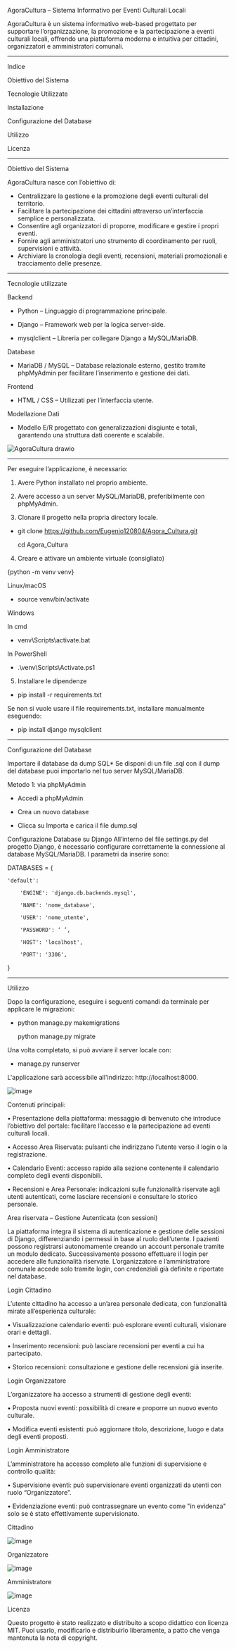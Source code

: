 AgoraCultura – Sistema Informativo per Eventi Culturali Locali

AgoraCultura è un sistema informativo web-based progettato per supportare l’organizzazione, la promozione e la partecipazione a eventi culturali locali, offrendo una piattaforma moderna e intuitiva per cittadini, organizzatori e amministratori comunali.

--------------------------------------------------------------------------------------------------------------------------------------------------------------------------------------------------------------------
Indice

Obiettivo del Sistema

Tecnologie Utilizzate

Installazione

Configurazione del Database

Utilizzo

Licenza

--------------------------------------------------------------------------------------------------------------------------------------------------------------------------------------------------------------------
Obiettivo del Sistema

AgoraCultura nasce con l’obiettivo di:
- Centralizzare la gestione e la promozione degli eventi culturali del territorio.
- Facilitare la partecipazione dei cittadini attraverso un’interfaccia semplice e personalizzata.
- Consentire agli organizzatori di proporre, modificare e gestire i propri eventi.
- Fornire agli amministratori uno strumento di coordinamento per ruoli, supervisioni e attività.
- Archiviare la cronologia degli eventi, recensioni, materiali promozionali e tracciamento delle presenze.
--------------------------------------------------------------------------------------------------------------------------------------------------------------------------------------------------------------------
Tecnologie utilizzate


Backend

- Python – Linguaggio di programmazione principale.

- Django – Framework web per la logica server-side.

- mysqlclient – Libreria per collegare Django a MySQL/MariaDB.

Database
- MariaDB / MySQL – Database relazionale esterno, gestito tramite phpMyAdmin per facilitare l’inserimento e gestione dei dati.

Frontend
- HTML / CSS – Utilizzati per l’interfaccia utente.

Modellazione Dati
- Modello E/R progettato con generalizzazioni disgiunte e totali, garantendo una struttura dati coerente e scalabile.

![AgoraCultura drawio](https://github.com/user-attachments/assets/67c97d27-171c-472c-a1e0-946875757b26)

--------------------------------------------------------------------------------------------------------------------------------------------------------------------------------------------------------------------
Per eseguire l’applicazione, è necessario:

1. Avere Python installato nel proprio ambiente.

3. Avere accesso a un server MySQL/MariaDB, preferibilmente con phpMyAdmin.
   
5. Clonare il progetto nella propria directory locale.

- git clone https://github.com/Eugenio120804/Agora_Cultura.git

  cd Agora_Cultura

4. Creare e attivare un ambiente virtuale (consigliato)

{python -m venv venv}

Linux/macOS

- source venv/bin/activate

Windows

In cmd

- venv\Scripts\activate.bat

In PowerShell

- .\venv\Scripts\Activate.ps1

5. Installare le dipendenze

- pip install -r requirements.txt

Se non si vuole usare il file requirements.txt, installare manualmente eseguendo:

- pip install django mysqlclient

--------------------------------------------------------------------------------------------------------------------------------------------------------------------------------------------------------------------
Configurazione del Database

Importare il database da dump SQL* Se disponi di un file .sql con il dump del database puoi importarlo nel tuo server MySQL/MariaDB.

Metodo 1: via phpMyAdmin

- Accedi a phpMyAdmin

- Crea un nuovo database

- Clicca su Importa e carica il file dump.sql

Configurazione Database su Django All’interno del file settings.py del progetto Django, è necessario configurare correttamente la connessione al database MySQL/MariaDB. I parametri da inserire sono:

DATABASES = {

    'default': 
    
        'ENGINE': 'django.db.backends.mysql',
        
        'NAME': 'nome_database',
        
        'USER': 'nome_utente',
        
        'PASSWORD': ‘ ’,
        
        'HOST': 'localhost',
        
        'PORT': '3306',
}

--------------------------------------------------------------------------------------------------------------------------------------------------------------------------------------------------------------------
Utilizzo

Dopo la configurazione, eseguire i seguenti comandi da terminale per applicare le migrazioni:


- python manage.py makemigrations

  python manage.py migrate

Una volta completato, si può avviare il server locale con:

- manage.py runserver

L'applicazione sarà accessibile all'indirizzo: http://localhost:8000.

![image](https://github.com/user-attachments/assets/44e11b09-3932-4481-9640-3139fd480211)

Contenuti principali:

•	Presentazione della piattaforma: messaggio di benvenuto che introduce l’obiettivo del portale: facilitare l’accesso e la partecipazione ad eventi culturali locali.

•	Accesso Area Riservata: pulsanti che indirizzano l’utente verso il login o la registrazione.

•	Calendario Eventi: accesso rapido alla sezione contenente il calendario completo degli eventi disponibili.

•	Recensioni e Area Personale: indicazioni sulle funzionalità riservate agli utenti autenticati, come lasciare recensioni e consultare lo storico personale.



Area riservata – Gestione Autenticata (con sessioni)

La piattaforma integra il sistema di autenticazione e gestione delle sessioni di Django, differenziando i permessi in base al ruolo dell’utente. I pazienti possono registrarsi autonomamente creando un account personale tramite un modulo dedicato. Successivamente possono effettuare il login per accedere alle funzionalità riservate.
L’organizzatore e l’amministratore comunale accede solo tramite login, con credenziali già definite e riportate nel database.



Login Cittadino

L’utente cittadino ha accesso a un’area personale dedicata, con funzionalità mirate all’esperienza culturale:

•	Visualizzazione calendario eventi: può esplorare eventi culturali, visionare orari e dettagli.

•	Inserimento recensioni: può lasciare recensioni per eventi a cui ha partecipato.

•	Storico recensioni: consultazione e gestione delle recensioni già inserite.
 


Login Organizzatore

L’organizzatore ha accesso a strumenti di gestione degli eventi:

•	Proposta nuovi eventi: possibilità di creare e proporre un nuovo evento culturale.

•	Modifica eventi esistenti: può aggiornare titolo, descrizione, luogo e data degli eventi proposti.
 



Login Amministratore

L’amministratore ha accesso completo alle funzioni di supervisione e controllo qualità:

•	Supervisione eventi: può supervisionare eventi organizzati da utenti con ruolo “Organizzatore”.

•	Evidenziazione eventi: può contrassegnare un evento come "in evidenza" solo se è stato effettivamente supervisionato.
 


Cittadino

![image](https://github.com/user-attachments/assets/3456f905-1b1c-4516-9b13-3f1cf9392da5)



Organizzatore

![image](https://github.com/user-attachments/assets/255af1d1-5b4d-4df2-a691-65f8cfd6c83d)



Amministratore

![image](https://github.com/user-attachments/assets/c7d62eae-ad4b-416f-94eb-4d58b4f6ad75)



Licenza

Questo progetto è stato realizzato e distribuito a scopo didattico con licenza MIT. Puoi usarlo, modificarlo e distribuirlo liberamente, a patto che venga mantenuta la nota di copyright.




